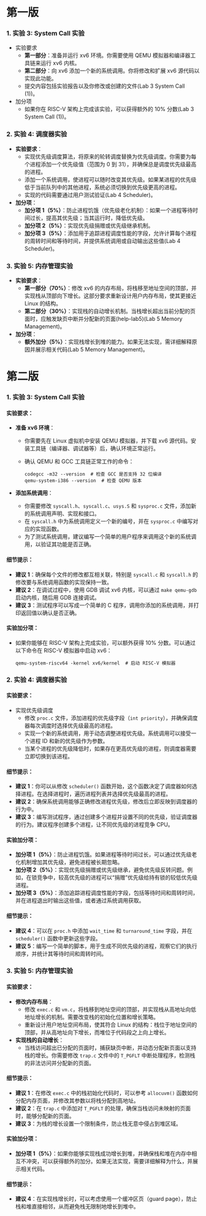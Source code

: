# 第一版

### 1. **实验 3: System Call 实验**

- 实验要求
  - **第一部分**：准备并运行 xv6 环境。你需要使用 QEMU 模拟器和编译器工具链来运行 xv6 内核。
  - **第二部分**：向 xv6 添加一个新的系统调用。你将修改和扩展 xv6 源代码以实现此功能。
  - 提交内容包括实验报告以及你修改或创建的文件(Lab 3 System Call (1))。
- 加分项
  - 如果你在 RISC-V 架构上完成该实验，可以获得额外的 10% 分数(Lab 3 System Call (1))。

### 2. **实验 4: 调度器实验**

- **实验要求**：
  - 实现优先级调度算法，将原来的轮转调度替换为优先级调度。你需要为每个进程添加一个优先级值（范围为 0 到 31），并确保总是调度优先级最高的进程。
  - 添加一个系统调用，使进程可以随时改变其优先级。如果某进程的优先级低于当前队列中的其他进程，系统必须切换到优先级更高的进程。
  - 实现的代码需要通过用户测试验证(Lab 4 Scheduler)。
- **加分项**：
  - **加分项 1（5%）**：防止进程饥饿（优先级老化机制）：如果一个进程等待时间过长，提高其优先级；当其运行时，降低优先级。
  - **加分项 2（5%）**：实现优先级捐赠或优先级继承机制。
  - **加分项 3（5%）**：添加用于追踪进程调度性能的字段，允许计算每个进程的周转时间和等待时间，并提供系统调用或自动输出这些值(Lab 4 Scheduler)。

### 3. **实验 5: 内存管理实验**

- **实验要求**：
  - **第一部分（70%）**：修改 xv6 的内存布局，将栈移至地址空间的顶部，并实现栈从顶部向下增长。这部分要求重新设计用户内存布局，使其更接近 Linux 的结构。
  - **第二部分（30%）**：实现栈的自动增长机制。当栈增长超出当前分配的页面时，应触发缺页中断并分配新的页面(help-lab5)(Lab 5 Memory Management)。
- **加分项**：
  - **额外加分（5%）**：实现栈增长到堆的能力。如果无法实现，需详细解释原因并展示相关代码(Lab 5 Memory Management)。

# 第二版

### 1. **实验 3: System Call 实验**

#### 实验要求：

- **准备 xv6 环境**：

  - 你需要先在 Linux 虚拟机中安装 QEMU 模拟器，并下载 xv6 源代码。安装工具链（编译器、调试器等）后，确认环境正常运行。

  - 确认 QEMU 和 GCC 工具链正常工作的命令：

    ```
    codegcc -m32 --version  # 检查 GCC 是否支持 32 位编译
    qemu-system-i386 --version  # 检查 QEMU 版本
    ```

- **添加系统调用**：

  - 你需要修改 `syscall.h`、`syscall.c`、`usys.S` 和 `sysproc.c` 文件，添加新的系统调用声明、实现和接口。
  - 在 `syscall.h` 中为系统调用定义一个新的编号，并在 `sysproc.c` 中编写对应的实现函数。
  - 为了测试系统调用，建议编写一个简单的用户程序来调用这个新的系统调用，以验证其功能是否正确。

#### 细节提示：

- **建议 1**：确保每个文件的修改都互相关联，特别是 `syscall.c` 和 `syscall.h` 的修改要与系统调用函数的实现保持一致。
- **建议 2**：在调试过程中，使用 GDB 调试 xv6 内核，可以通过 `make qemu-gdb` 启动内核，随后用 GDB 连接调试。
- **建议 3**：测试程序可以写成一个简单的 C 程序，调用你添加的系统调用，并打印返回值以确认是否正确。

#### 实验加分项：

- 如果你能够在 RISC-V 架构上完成实验，可以额外获得 10% 分数。可以通过以下命令在 RISC-V 模拟器中启动 xv6：

  ```
  qemu-system-riscv64 -kernel xv6/kernel  # 启动 RISC-V 模拟器
  ```

### 2. **实验 4: 调度器实验**

#### 实验要求：

- 实现优先级调度
  - 修改 `proc.c` 文件，添加进程的优先级字段（`int priority`），并确保调度器每次调度时选择优先级最高的进程。
  - 实现一个新的系统调用，用于动态调整进程优先级。系统调用可以接受一个进程 ID 和新的优先级作为参数。
  - 当某个进程的优先级降低时，如果存在更高优先级的进程，则调度器需要立即切换到该进程。

#### 细节提示：

- **建议 1**：你可以从修改 `scheduler()` 函数开始，这个函数决定了调度器如何选择进程。在选择进程时，遍历进程列表并选择优先级最高的进程。
- **建议 2**：确保系统调用能够正确修改进程优先级，修改后立即反映到调度器的行为中。
- **建议 3**：编写测试程序，通过创建多个进程并设置不同的优先级，验证调度器的行为。建议程序创建多个进程，让不同优先级的进程竞争 CPU。

#### 实验加分项：

- **加分项 1（5%）**：防止进程饥饿。如果进程等待时间过长，可以通过优先级老化机制增加其优先级，避免进程被长期忽略。
- **加分项 2（5%）**：实现优先级捐赠或优先级继承，避免优先级反转问题。例如，在锁竞争中，较高优先级的进程可以“捐赠”优先级给持有锁的较低优先级进程。
- **加分项 3（5%）**：添加追踪进程调度性能的字段，包括等待时间和周转时间，并在进程退出时输出这些值，或者通过系统调用获取。

#### 细节提示：

- **建议 4**：可以在 `proc.h` 中添加 `wait_time` 和 `turnaround_time` 字段，并在 `scheduler()` 函数中更新这些字段。
- **建议 5**：编写一个简单的脚本，用于生成不同优先级的进程，观察它们的执行顺序，并统计其等待时间和周转时间。

### 3. **实验 5: 内存管理实验**

#### 实验要求：

- **修改内存布局**：
  - 修改 `exec.c` 和 `vm.c`，将栈移到地址空间的顶部，并实现栈从高地址向低地址增长的机制。需要改变栈的初始化位置和增长策略。
  - 重新设计用户地址空间布局，使其符合 Linux 的结构：栈位于地址空间的顶部，并从高地址向下增长，而堆位于代码段之上向上增长。
- **实现栈的自动增长**：
  - 当栈访问超出已分配的页面时，捕获缺页中断，并动态分配新页面以支持栈的增长。你需要修改 `trap.c` 文件中的 `T_PGFLT` 中断处理程序，检测栈的非法访问并分配新的页面。

#### 细节提示：

- **建议 1**：在修改 `exec.c` 中的栈初始化代码时，可以参考 `allocuvm()` 函数如何分配内存页面，并修改其参数以将栈分配到高地址。
- **建议 2**：在 `trap.c` 中添加对 `T_PGFLT` 的处理，确保当栈访问未映射的页面时，能够分配新的页面。
- **建议 3**：为栈的增长设置一个限制条件，防止栈无意中侵占到堆区域。

#### 实验加分项：

- **加分项 1（5%）**：如果你能够实现栈成功增长到堆，并确保栈和堆在内存中相互不冲突，可以获得额外的加分。如果无法实现，需要详细解释为什么，并展示相关代码。

#### 细节提示：

- **建议 4**：在实现栈增长时，可以考虑使用一个缓冲区页（guard page），防止栈和堆直接相邻，从而避免栈无限制地增长到堆中。
